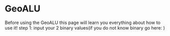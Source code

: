 # GeoALU

Before using the GeoALU this page will learn you everything about how to use it!
step 1: input your 2 binary values(if you do not know binary go here: )
